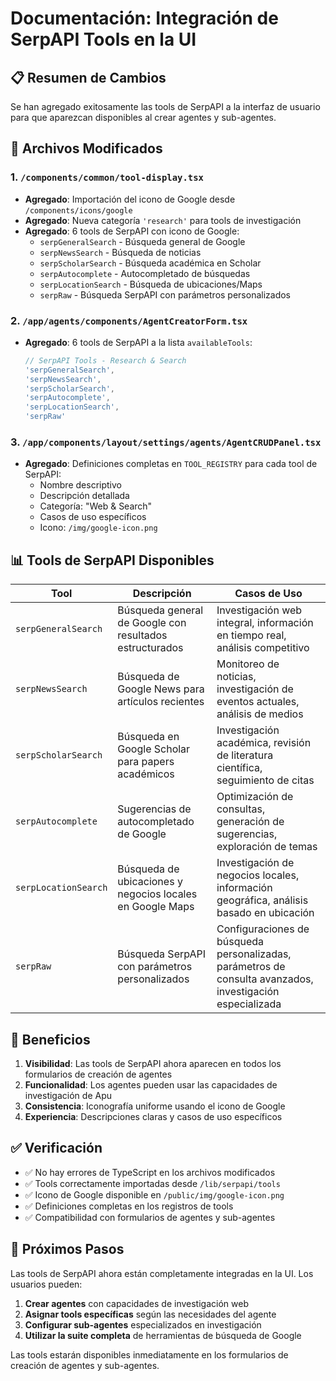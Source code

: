 # Documentación: Integración de SerpAPI Tools en la UI

## 📋 Resumen de Cambios

Se han agregado exitosamente las tools de SerpAPI a la interfaz de usuario para que aparezcan disponibles al crear agentes y sub-agentes.

## 🔧 Archivos Modificados

### 1. `/components/common/tool-display.tsx`
- **Agregado**: Importación del icono de Google desde `/components/icons/google`
- **Agregado**: Nueva categoría `'research'` para tools de investigación
- **Agregado**: 6 tools de SerpAPI con icono de Google:
  - `serpGeneralSearch` - Búsqueda general de Google
  - `serpNewsSearch` - Búsqueda de noticias
  - `serpScholarSearch` - Búsqueda académica en Scholar
  - `serpAutocomplete` - Autocompletado de búsquedas
  - `serpLocationSearch` - Búsqueda de ubicaciones/Maps
  - `serpRaw` - Búsqueda SerpAPI con parámetros personalizados

### 2. `/app/agents/components/AgentCreatorForm.tsx`
- **Agregado**: 6 tools de SerpAPI a la lista `availableTools`:
  ```typescript
  // SerpAPI Tools - Research & Search
  'serpGeneralSearch',
  'serpNewsSearch', 
  'serpScholarSearch',
  'serpAutocomplete',
  'serpLocationSearch',
  'serpRaw'
  ```

### 3. `/app/components/layout/settings/agents/AgentCRUDPanel.tsx`
- **Agregado**: Definiciones completas en `TOOL_REGISTRY` para cada tool de SerpAPI:
  - Nombre descriptivo
  - Descripción detallada
  - Categoría: "Web & Search"
  - Casos de uso específicos
  - Icono: `/img/google-icon.png`

## 📊 Tools de SerpAPI Disponibles

| Tool | Descripción | Casos de Uso |
|------|-------------|--------------|
| `serpGeneralSearch` | Búsqueda general de Google con resultados estructurados | Investigación web integral, información en tiempo real, análisis competitivo |
| `serpNewsSearch` | Búsqueda de Google News para artículos recientes | Monitoreo de noticias, investigación de eventos actuales, análisis de medios |
| `serpScholarSearch` | Búsqueda en Google Scholar para papers académicos | Investigación académica, revisión de literatura científica, seguimiento de citas |
| `serpAutocomplete` | Sugerencias de autocompletado de Google | Optimización de consultas, generación de sugerencias, exploración de temas |
| `serpLocationSearch` | Búsqueda de ubicaciones y negocios locales en Google Maps | Investigación de negocios locales, información geográfica, análisis basado en ubicación |
| `serpRaw` | Búsqueda SerpAPI con parámetros personalizados | Configuraciones de búsqueda personalizadas, parámetros de consulta avanzados, investigación especializada |

## 🎯 Beneficios

1. **Visibilidad**: Las tools de SerpAPI ahora aparecen en todos los formularios de creación de agentes
2. **Funcionalidad**: Los agentes pueden usar las capacidades de investigación de Apu
3. **Consistencia**: Iconografía uniforme usando el icono de Google
4. **Experiencia**: Descripciones claras y casos de uso específicos

## ✅ Verificación

- ✅ No hay errores de TypeScript en los archivos modificados
- ✅ Tools correctamente importadas desde `/lib/serpapi/tools`
- ✅ Icono de Google disponible en `/public/img/google-icon.png`
- ✅ Definiciones completas en los registros de tools
- ✅ Compatibilidad con formularios de agentes y sub-agentes

## 🚀 Próximos Pasos

Las tools de SerpAPI ahora están completamente integradas en la UI. Los usuarios pueden:

1. **Crear agentes** con capacidades de investigación web
2. **Asignar tools específicas** según las necesidades del agente
3. **Configurar sub-agentes** especializados en investigación
4. **Utilizar la suite completa** de herramientas de búsqueda de Google

Las tools estarán disponibles inmediatamente en los formularios de creación de agentes y sub-agentes.
